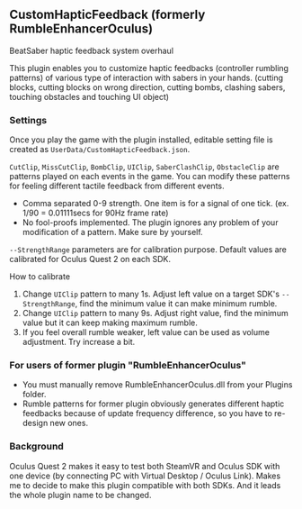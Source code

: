 ## CustomHapticFeedback (formerly RumbleEnhancerOculus)

BeatSaber haptic feedback system overhaul

This plugin enables you to customize haptic feedbacks (controller rumbling patterns) of various type of interaction with sabers in your hands.
(cutting blocks, cutting blocks on wrong direction, cutting bombs, clashing sabers, touching obstacles and touching UI object)

### Settings

Once you play the game with the plugin installed, editable setting file is created as `UserData/CustomHapticFeedback.json`.

`CutClip`, `MissCutClip`, `BombClip`, `UIClip`, `SaberClashClip`, `ObstacleClip` are patterns played on each events in the game.
You can modify these patterns for feeling different tactile feedback from different events.
- Comma separated 0-9 strength. One item is for a signal of one tick. (ex. 1/90 = 0.01111secs for 90Hz frame rate)
- No fool-proofs implemented. The plugin ignores any problem of your modification of a pattern. Make sure by yourself.

`--StrengthRange` parameters are for calibration purpose. Default values are calibrated for Oculus Quest 2 on each SDK.

How to calibrate
1. Change `UIClip` pattern to many 1s. Adjust left value on a target SDK's `--StrengthRange`, find the minimum value it can make minimum rumble.
2. Change `UIClip` pattern to many 9s. Adjust right value, find the minimum value but it can keep making maximum rumble.
3. If you feel overall rumble weaker, left value can be used as volume adjustment. Try increase a bit.

### For users of former plugin "RumbleEnhancerOculus"

- You must manually remove RumbleEnhancerOculus.dll from your Plugins folder.
- Rumble patterns for former plugin obviously generates different haptic feedbacks because of update frequency difference, so you have to re-design new ones.

### Background

Oculus Quest 2 makes it easy to test both SteamVR and Oculus SDK with one device (by connecting PC with Virtual Desktop / Oculus Link). 
Makes me to decide to make this plugin compatible with both SDKs. And it leads the whole plugin name to be changed. 